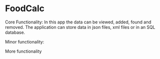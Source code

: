 # FoodCalc

Core Functionality:
In this app the data can be viewed, added, found and removed. The application can store data in json files, xml files or in an SQL database.
   
Minor functionality:


More functionality
